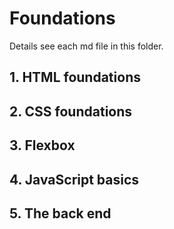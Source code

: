 # Foundations
Details see each md file in this folder. 
## 1. HTML foundations
## 2. CSS foundations
## 3. Flexbox
## 4. JavaScript basics
## 5. The back end






























